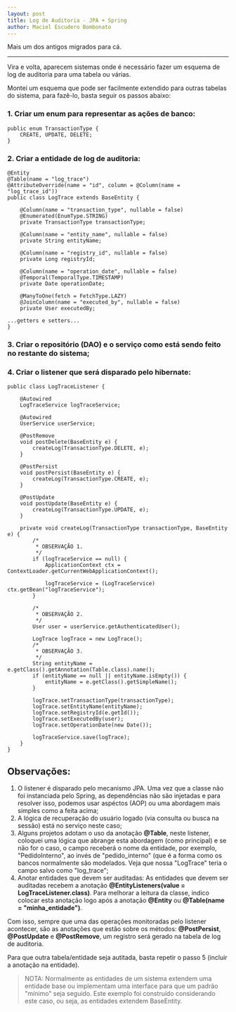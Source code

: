 ```yaml
---
layout: post
title: Log de Auditoria - JPA + Spring
author: Maciel Escudero Bombonato
---
```


Mais um dos antigos migrados para cá.

--------

Vira e volta, aparecem sistemas onde é necessário fazer um esquema de log de auditoria para uma tabela ou várias.

Montei um esquema que pode ser facilmente extendido para outras tabelas do sistema, para fazê-lo, basta seguir os passos abaixo:

### 1. Criar um enum para representar as ações de banco:

	public enum TransactionType {
	    CREATE, UPDATE, DELETE;
	}


### 2. Criar a entidade de log de auditoria:

	@Entity
	@Table(name = "log_trace")
	@AttributeOverride(name = "id", column = @Column(name = "log_trace_id"))
	public class LogTrace extends BaseEntity {

	    @Column(name = "transaction_type", nullable = false)
	    @Enumerated(EnumType.STRING)
	    private TransactionType transactionType;

	    @Column(name = "entity_name", nullable = false)
	    private String entityName;

	    @Column(name = "registry_id", nullable = false)
	    private Long registryId;

	    @Column(name = "operation_date", nullable = false)
	    @Temporal(TemporalType.TIMESTAMP)
	    private Date operationDate;

	    @ManyToOne(fetch = FetchType.LAZY)
	    @JoinColumn(name = "executed_by", nullable = false)
	    private User executedBy;

	...getters e setters...
	}


### 3. Criar o repositório (DAO) e o serviço como está sendo feito no restante do sistema;

### 4. Criar o listener que será disparado pelo hibernate:

	public class LogTraceListener {

	    @Autowired
	    LogTraceService logTraceService;

	    @Autowired
	    UserService userService;

	    @PostRemove
	    void postDelete(BaseEntity e) {
	        createLog(TransactionType.DELETE, e);
	    }

	    @PostPersist
	    void postPersist(BaseEntity e) {
	        createLog(TransactionType.CREATE, e);
	    }

	    @PostUpdate
	    void postUpdate(BaseEntity e) {
	        createLog(TransactionType.UPDATE, e);
	    }

	    private void createLog(TransactionType transactionType, BaseEntity e) {
	        /*
	         * OBSERVAÇÃO 1.
	         */
	        if (logTraceService == null) {
	            ApplicationContext ctx = ContextLoader.getCurrentWebApplicationContext();

	            logTraceService = (LogTraceService) ctx.getBean("logTraceService");
	        }

	        /*
	         * OBSERVAÇÃO 2.
	         */
	        User user = userService.getAuthenticatedUser();

	        LogTrace logTrace = new LogTrace();
	        /*
	         * OBSERVAÇÃO 3.
	         */
	        String entityName = e.getClass().getAnnotation(Table.class).name();
	        if (entityName == null || entityName.isEmpty()) {
	            entityName = e.getClass().getSimpleName();
	        }

	        logTrace.setTransactionType(transactionType);
	        logTrace.setEntityName(entityName);
	        logTrace.setRegistryId(e.getId());
	        logTrace.setExecutedBy(user);
	        logTrace.setOperationDate(new Date());

	        logTraceService.save(logTrace);
	    }
	}


## Observações:

1. O listener é disparado pelo mecanismo JPA. Uma vez que a classe não foi instanciada pelo Spring, as dependências não são injetadas e para resolver isso, podemos usar aspéctos (AOP) ou uma abordagem mais simples como a feita acima;
2. A lógica de recuperação do usuário logado (via consulta ou busca na sessão) está no serviço neste caso;
3. Alguns projetos adotam o uso da anotação **@Table**, neste listener, coloquei uma lógica que abrange esta abordagem (como principal) e se não for o caso, o campo receberá o nome da entidade, por exemplo, "PedidoInterno", ao invés de "pedido_interno" (que é a forma como os bancos normalmente são modelados. Veja que nossa "LogTrace" teria o campo salvo como "log_trace";
4. Anotar entidades que devem ser auditadas:
As entidades que devem ser auditadas recebem a anotação **@EntityListeners(value = LogTraceListener.class)**. Para melhorar a leitura da classe, indico colocar esta anotação logo após a anotação **@Entity** ou **@Table(name = "minha_entidade")**.

Com isso, sempre que uma das operações monitoradas pelo listener acontecer, são as anotações que estão sobre os métodos: **@PostPersist**, **@PostUpdate** e **@PostRemove**, um registro será gerado na tabela de log de auditoria.

Para que outra tabela/entidade seja autitada, basta repetir o passo 5 (incluir a anotação na entidade).

> NOTA: Normalmente as entidades de um sistema extendem uma entidade base ou implementam uma interface para que um padrão "mínimo" seja seguido. Este exemplo foi construído considerando este caso, ou seja, as entidades extendem BaseEntity.
